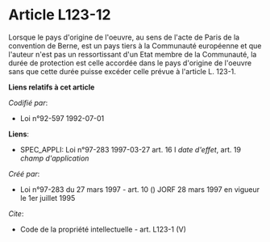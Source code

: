 # Article L123-12

Lorsque le pays d'origine de l'oeuvre, au sens de l'acte de Paris de la convention de Berne, est un pays tiers à la
Communauté européenne et que l'auteur n'est pas un ressortissant d'un Etat membre de la Communauté, la durée de protection
est celle accordée dans le pays d'origine de l'oeuvre sans que cette durée puisse excéder celle prévue à l'article L. 123-1.

**Liens relatifs à cet article**

_Codifié par_:

  - Loi n°92-597 1992-07-01

**Liens**:

  - SPEC_APPLI: Loi n°97-283 1997-03-27 art. 16 I *date d'effet*, art. 19 *champ d'application*

_Créé par_:

  - Loi n°97-283 du 27 mars 1997 - art. 10 () JORF 28 mars 1997 en vigueur le 1er juillet 1995

_Cite_:

  - Code de la propriété intellectuelle - art. L123-1 (V)

